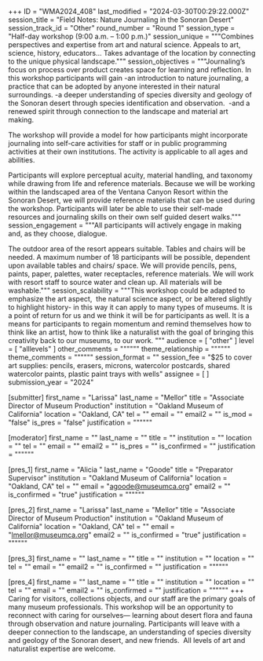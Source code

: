 +++
ID = "WMA2024_408"
last_modified = "2024-03-30T00:29:22.000Z"
session_title = "Field Notes: Nature Journaling in the Sonoran Desert"
session_track_id = "Other"
round_number = "Round 1"
session_type = "Half-day workshop (9:00 a.m. – 1:00 p.m.)"
session_unique = """Combines perspectives and expertise from art and natural science. Appeals to art, science, history, educators... Takes advantage of the location by connecting to the unique physical landscape."""
session_objectives = """Journaling’s focus on process over product creates space for learning and reflection. In this workshop participants will gain
-an introduction to nature journaling, a practice that can be adopted by anyone interested in their natural surroundings.
-a deeper understanding of species diversity and geology of the Sonoran desert through species identification and observation. 
-and a renewed spirit through connection to the landscape and material art making.

The workshop will provide a model for how participants might incorporate journaling into self-care activities for staff or in public programming activities at their own institutions. The activity is applicable to all ages and abilities.

Participants will explore perceptual acuity, material handling, and taxonomy while drawing from life and reference materials. Because we will be working within the landscaped area of the Ventana Canyon Resort within the Sonoran Desert, we will provide reference materials that can be used during the workshop. Participants will later be able to use their self-made resources and journaling skills on their own self guided desert walks."""
session_engagement = """All participants will actively engage in making and, as they choose, dialogue.  

The outdoor area of the resort appears suitable. Tables and chairs will be needed. A maximum number of 18 participants will be possible, dependent upon available tables and chairs/ space. We will provide pencils, pens, paints, paper, palettes, water receptacles, reference materials. We will work with resort staff to source water and clean up. All materials will be washable."""
session_scalability = """This workshop could be adapted to emphasize the art aspect,  the natural science aspect, or be altered slightly to highlight history- in this way it can apply to many types of museums. It is a point of return for us and we think it will be for participants as well. It is a means for participants to regain momentum and remind themselves how to think like an artist, how to think like a naturalist with the goal of bringing this creativity back to our museums, to our work.
"""
audience = [ "other" ]
level = [ "alllevels" ]
other_comments = """"""
theme_relationship = """"""
theme_comments = """"""
session_format = ""
session_fee = "$25 to cover art supplies: pencils, erasers, microns, watercolor postcards, shared watercolor paints, plastic paint trays with wells"
assignee = [  ]
submission_year = "2024"

[submitter]
first_name = "Larissa"
last_name = "Mellor"
title = "Associate Director of Museum Production"
institution = "Oakland Museum of California"
location = "Oakland, CA"
tel = ""
email = ""
email2 = ""
is_mod = "false"
is_pres = "false"
justification = """"""

[moderator]
first_name = ""
last_name = ""
title = ""
institution = ""
location = ""
tel = ""
email = ""
email2 = ""
is_pres = ""
is_confirmed = ""
justification = """"""

[pres_1]
first_name = "Alicia "
last_name = "Goode"
title = "Preparator Supervisor"
institution = "Oakland Museum of California"
location = "Oakland, CA"
tel = ""
email = "agoode@museumca.org"
email2 = ""
is_confirmed = "true"
justification = """"""

[pres_2]
first_name = "Larissa"
last_name = "Mellor"
title = "Associate Director of Museum Production"
institution = "Oakland Museum of California"
location = "Oakland, CA"
tel = ""
email = "lmellor@museumca.org"
email2 = ""
is_confirmed = "true"
justification = """"""

[pres_3]
first_name = ""
last_name = ""
title = ""
institution = ""
location = ""
tel = ""
email = ""
email2 = ""
is_confirmed = ""
justification = """"""

[pres_4]
first_name = ""
last_name = ""
title = ""
institution = ""
location = ""
tel = ""
email = ""
email2 = ""
is_confirmed = ""
justification = """"""
+++
Caring for visitors, collections objects, and our staff are the primary goals of many museum professionals. This workshop will be an opportunity to reconnect with caring for ourselves— learning about desert flora and fauna through observation and nature journaling. Participants will leave with a deeper connection to the landscape, an understanding of species diversity and geology of the Sonoran desert, and new friends. 
All levels of art and naturalist expertise are welcome. 


